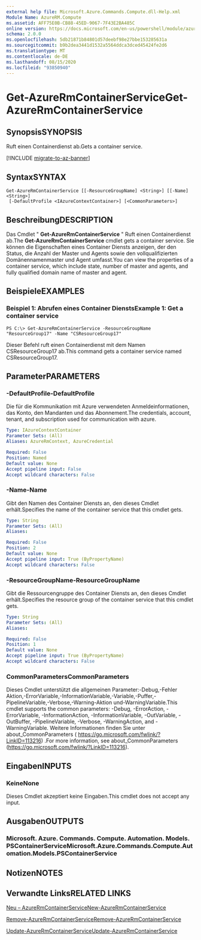 ```yaml
---
external help file: Microsoft.Azure.Commands.Compute.dll-Help.xml
Module Name: AzureRM.Compute
ms.assetid: AFF75E0B-CB88-45ED-9067-7F43E2BA485C
online version: https://docs.microsoft.com/en-us/powershell/module/azurerm.compute/get-azurermcontainerservice
schema: 2.0.0
ms.openlocfilehash: 5db21871b84801d57deebf98e27bbe153285631a
ms.sourcegitcommit: b9b2dea3441d1532a5564ddca3dced45424fe2d6
ms.translationtype: MT
ms.contentlocale: de-DE
ms.lasthandoff: 08/15/2020
ms.locfileid: "93850940"
---
```

# <span data-ttu-id="cb26c-101">Get-AzureRmContainerService</span><span class="sxs-lookup"><span data-stu-id="cb26c-101">Get-AzureRmContainerService</span></span>

## <span data-ttu-id="cb26c-102">Synopsis</span><span class="sxs-lookup"><span data-stu-id="cb26c-102">SYNOPSIS</span></span>
<span data-ttu-id="cb26c-103">Ruft einen Containerdienst ab.</span><span class="sxs-lookup"><span data-stu-id="cb26c-103">Gets a container service.</span></span>

[!INCLUDE [migrate-to-az-banner](../../includes/migrate-to-az-banner.md)]

## <span data-ttu-id="cb26c-104">Syntax</span><span class="sxs-lookup"><span data-stu-id="cb26c-104">SYNTAX</span></span>

```
Get-AzureRmContainerService [[-ResourceGroupName] <String>] [[-Name] <String>]
 [-DefaultProfile <IAzureContextContainer>] [<CommonParameters>]
```

## <span data-ttu-id="cb26c-105">Beschreibung</span><span class="sxs-lookup"><span data-stu-id="cb26c-105">DESCRIPTION</span></span>
<span data-ttu-id="cb26c-106">Das Cmdlet " **Get-AzureRmContainerService** " Ruft einen Containerdienst ab.</span><span class="sxs-lookup"><span data-stu-id="cb26c-106">The **Get-AzureRmContainerService** cmdlet gets a container service.</span></span>
<span data-ttu-id="cb26c-107">Sie können die Eigenschaften eines Container Diensts anzeigen, der den Status, die Anzahl der Master und Agents sowie den vollqualifizierten Domänennamenmaster und Agent umfasst.</span><span class="sxs-lookup"><span data-stu-id="cb26c-107">You can view the properties of a container service, which include state, number of master and agents, and fully qualified domain name of master and agent.</span></span>

## <span data-ttu-id="cb26c-108">Beispiele</span><span class="sxs-lookup"><span data-stu-id="cb26c-108">EXAMPLES</span></span>

### <span data-ttu-id="cb26c-109">Beispiel 1: Abrufen eines Container Diensts</span><span class="sxs-lookup"><span data-stu-id="cb26c-109">Example 1: Get a container service</span></span>
```
PS C:\> Get-AzureRmContainerService -ResourceGroupName "ResourceGroup17" -Name "CSResourceGroup17"
```

<span data-ttu-id="cb26c-110">Dieser Befehl ruft einen Containerdienst mit dem Namen CSResourceGroup17 ab.</span><span class="sxs-lookup"><span data-stu-id="cb26c-110">This command gets a container service named CSResourceGroup17.</span></span>

## <span data-ttu-id="cb26c-111">Parameter</span><span class="sxs-lookup"><span data-stu-id="cb26c-111">PARAMETERS</span></span>

### <span data-ttu-id="cb26c-112">-DefaultProfile</span><span class="sxs-lookup"><span data-stu-id="cb26c-112">-DefaultProfile</span></span>
<span data-ttu-id="cb26c-113">Die für die Kommunikation mit Azure verwendeten Anmeldeinformationen, das Konto, den Mandanten und das Abonnement.</span><span class="sxs-lookup"><span data-stu-id="cb26c-113">The credentials, account, tenant, and subscription used for communication with azure.</span></span>

```yaml
Type: IAzureContextContainer
Parameter Sets: (All)
Aliases: AzureRmContext, AzureCredential

Required: False
Position: Named
Default value: None
Accept pipeline input: False
Accept wildcard characters: False
```

### <span data-ttu-id="cb26c-114">-Name</span><span class="sxs-lookup"><span data-stu-id="cb26c-114">-Name</span></span>
<span data-ttu-id="cb26c-115">Gibt den Namen des Container Diensts an, den dieses Cmdlet erhält.</span><span class="sxs-lookup"><span data-stu-id="cb26c-115">Specifies the name of the container service that this cmdlet gets.</span></span>

```yaml
Type: String
Parameter Sets: (All)
Aliases: 

Required: False
Position: 2
Default value: None
Accept pipeline input: True (ByPropertyName)
Accept wildcard characters: False
```

### <span data-ttu-id="cb26c-116">-ResourceGroupName</span><span class="sxs-lookup"><span data-stu-id="cb26c-116">-ResourceGroupName</span></span>
<span data-ttu-id="cb26c-117">Gibt die Ressourcengruppe des Container Diensts an, den dieses Cmdlet erhält.</span><span class="sxs-lookup"><span data-stu-id="cb26c-117">Specifies the resource group of the container service that this cmdlet gets.</span></span>

```yaml
Type: String
Parameter Sets: (All)
Aliases: 

Required: False
Position: 1
Default value: None
Accept pipeline input: True (ByPropertyName)
Accept wildcard characters: False
```

### <span data-ttu-id="cb26c-118">CommonParameters</span><span class="sxs-lookup"><span data-stu-id="cb26c-118">CommonParameters</span></span>
<span data-ttu-id="cb26c-119">Dieses Cmdlet unterstützt die allgemeinen Parameter:-Debug,-Fehler Aktion,-ErrorVariable,-InformationVariable,-Variable,-Puffer,-PipelineVariable,-Verbose,-Warning-Aktion und-WarningVariable.</span><span class="sxs-lookup"><span data-stu-id="cb26c-119">This cmdlet supports the common parameters: -Debug, -ErrorAction, -ErrorVariable, -InformationAction, -InformationVariable, -OutVariable, -OutBuffer, -PipelineVariable, -Verbose, -WarningAction, and -WarningVariable.</span></span> <span data-ttu-id="cb26c-120">Weitere Informationen finden Sie unter about_CommonParameters ( https://go.microsoft.com/fwlink/?LinkID=113216) .</span><span class="sxs-lookup"><span data-stu-id="cb26c-120">For more information, see about_CommonParameters (https://go.microsoft.com/fwlink/?LinkID=113216).</span></span>

## <span data-ttu-id="cb26c-121">Eingaben</span><span class="sxs-lookup"><span data-stu-id="cb26c-121">INPUTS</span></span>

### <span data-ttu-id="cb26c-122">Keine</span><span class="sxs-lookup"><span data-stu-id="cb26c-122">None</span></span>
<span data-ttu-id="cb26c-123">Dieses Cmdlet akzeptiert keine Eingaben.</span><span class="sxs-lookup"><span data-stu-id="cb26c-123">This cmdlet does not accept any input.</span></span>

## <span data-ttu-id="cb26c-124">Ausgaben</span><span class="sxs-lookup"><span data-stu-id="cb26c-124">OUTPUTS</span></span>

### <span data-ttu-id="cb26c-125">Microsoft. Azure. Commands. Compute. Automation. Models. PSContainerService</span><span class="sxs-lookup"><span data-stu-id="cb26c-125">Microsoft.Azure.Commands.Compute.Automation.Models.PSContainerService</span></span>

## <span data-ttu-id="cb26c-126">Notizen</span><span class="sxs-lookup"><span data-stu-id="cb26c-126">NOTES</span></span>

## <span data-ttu-id="cb26c-127">Verwandte Links</span><span class="sxs-lookup"><span data-stu-id="cb26c-127">RELATED LINKS</span></span>

[<span data-ttu-id="cb26c-128">Neu – AzureRmContainerService</span><span class="sxs-lookup"><span data-stu-id="cb26c-128">New-AzureRmContainerService</span></span>](./New-AzureRmContainerService.md)

[<span data-ttu-id="cb26c-129">Remove-AzureRmContainerService</span><span class="sxs-lookup"><span data-stu-id="cb26c-129">Remove-AzureRmContainerService</span></span>](./Remove-AzureRmContainerService.md)

[<span data-ttu-id="cb26c-130">Update-AzureRmContainerService</span><span class="sxs-lookup"><span data-stu-id="cb26c-130">Update-AzureRmContainerService</span></span>](./Update-AzureRmContainerService.md)


